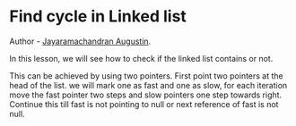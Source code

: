 #  Find cycle in Linked list

Author - [Jayaramachandran Augustin](https://www.linkedin.com/in/jayaramachandran-augustin-bbb754109/).

In this lesson, we will see how to check if the linked list contains or not.


 This can be achieved by using two pointers. First point two pointers at the head of the list. we will mark one as fast and one as slow, for each iteration move the fast pointer two steps and slow pointers one step towards right. Continue this till fast is not pointing to null or next reference of fast is not null.
